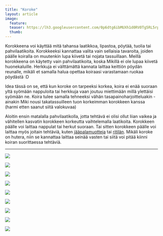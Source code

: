 ```yaml
---
title: "Koroke"
layout: article
image:
  feature:
  teaser: https://lh3.googleusercontent.com/0p6dtg6ibMUXh1d0RV0Tg5RL5rpTeNvdm8nTcBTlFZ80oe7bqKdMECxwu9PJA-DbWr6J3w7l42RjTOsugy9VXWihleVVYpaDClkGAq_N7LSZ8Vlg3mWek0IFGKpUgcq68eVIjOLwQ2HspUY-YIzBvY91hW_Hxtn1daV8u2_NMgkbW-eSMTNj8LgwB-zm1QwJV0DMmCGFyem5O60bsHuEkKjZpPbO81GQhURt6OW7QimmQMxVAhQCSVUc6GlNbcn6zwtVfbPpc9YJHMyE-OTSmLsg4ibKZPAzw3drdyiHYC44eH_6DAxJwmdiPpmPx2rlS_VCKx2-qSI-fLvpebOgK0gOa-GeEIEb8_rNpwQyNF4gEp-LEvZWesOr3THn4A4v7ZJSgIOFQ0hpMluujR0yo4SCOmbuOTmOtvC-422kvlNonScz5gd6C-sk75hnAuT1ZJhtMMqaDMV-83pd28ck4DON6YgUf3dTmUU2RIVLlIoDkXyyXDdIKgNG7zfiIsBUs9Y2vPW-vcyu8zdI5rIKkHcjjjUDjqUQBghIC0KP9L8=w245
  thumb:
---
```


Korokkeena voi käyttää mitä tahansa laatikkoa, lipastoa, pöytää, tuolia tai pahvilaatikoita. Korokkeeksi kannattaa valita vain sellaisia tavaroita, joiden päälle koiralla on muutenkin lupa kiivetä tai nojata tassuillaan. Meillä korokkeena on käytetty vain pahvilaatikoita, koska Mikillä ei ole lupaa kiivetä huonekaluille. Herkkuja ei välttämättä kannata laittaa keittiön pöydän reunalle, mikäli et samalla halua opettaa koiraasi varastamaan ruokaa pöydästä :D

Idea tässä on se, että kun koroke on tarpeeksi korkea, koira ei enää suoraan yltä syömään nappuloita tai herkkuja vaan joutuu miettimään millä ylettäisi syömään ne. Koira tulee samalla tehneeksi vähän tasapainoharjoitteluakin - ainakin Miki nousi takatassuilleen tuon korkeimman korokkeen kanssa (harmi etten saanut siitä valokuvaa)

Aloitin ensin matalalla pahvilaatikolla, jotta tehtävä ei olisi ollut liian vaikea ja vähitellen kasvatin korokkeen korkeutta vaihtelemalla laatikoita. Korokkeen päälle voi laittaa nappulat tai herkut suoraan. Tai sitten korokkeen päälle voi laittaa myös joitain tehtäviä, kuten [jääpalamuotteja](http://minimuutti.com/aktivointi/jaapalamuotit/) tai [ritilän](http://minimuutti.com/aktivointi/ritila/). Mikäli koroke on hutera, niin se kannattaa laittaa seinää vasten tai siitä voi pitää kiinni koiran suorittaessa tehtäviä.

---

[![](https://lh3.googleusercontent.com/BWihSgXwA4RgoNRJIUMzuf5UqlpoWSRvJmfiZY-797rCvWJE02yr2fmQK7bh0lWFmQS33soRmW5jA-08XtXLtNod0F6_fEGWHjP5pdk4-V-wNrNbQ4zWaknMb8YJ5J1SnfeQcRZ7l7JfyC0IjxVMPAw-1M2NpIiv_02saundNoMxp_N2fSFlvtBnUDZxXMwqaGrlJkNjPLDzVP0bLe3peQ22_7iSJpi3lpteHgQyUMu6FB9FH_RQZ10Bt5tMGSopWpvZUr0mmsb0tjbtkDEzfbspxJ0Bxqz4REqMB8A8v5JjSx2IQPPP1-AtSJd5utABJwu87jH1WzoeckvByRD5dteOuamTERXsbmDThY2CQ0ZsOEr9z0SFRGCYZtSRQ12EMmF1zLjLeX7cmo_7t5vChzX0THcBipbS_4vvnge9yuBE6MgL0cwl4xtskLhBZzkWMYQtE_FeXMqnxid-BhoKaETFizFLaj_DDY0tRKIWhPQYT3e-utFMpN4D-MGL-iyWGdLG0yaSQUPwilB3PxihNHEqdwxbRjken_gLNji-v_c=w800)](https://lh3.googleusercontent.com/BWihSgXwA4RgoNRJIUMzuf5UqlpoWSRvJmfiZY-797rCvWJE02yr2fmQK7bh0lWFmQS33soRmW5jA-08XtXLtNod0F6_fEGWHjP5pdk4-V-wNrNbQ4zWaknMb8YJ5J1SnfeQcRZ7l7JfyC0IjxVMPAw-1M2NpIiv_02saundNoMxp_N2fSFlvtBnUDZxXMwqaGrlJkNjPLDzVP0bLe3peQ22_7iSJpi3lpteHgQyUMu6FB9FH_RQZ10Bt5tMGSopWpvZUr0mmsb0tjbtkDEzfbspxJ0Bxqz4REqMB8A8v5JjSx2IQPPP1-AtSJd5utABJwu87jH1WzoeckvByRD5dteOuamTERXsbmDThY2CQ0ZsOEr9z0SFRGCYZtSRQ12EMmF1zLjLeX7cmo_7t5vChzX0THcBipbS_4vvnge9yuBE6MgL0cwl4xtskLhBZzkWMYQtE_FeXMqnxid-BhoKaETFizFLaj_DDY0tRKIWhPQYT3e-utFMpN4D-MGL-iyWGdLG0yaSQUPwilB3PxihNHEqdwxbRjken_gLNji-v_c=s0)

[![](https://lh3.googleusercontent.com/xQxHdNk28rFEgNZ0oNkOzP_kwhC_13o4jrYjxK4ISiv3c5UnJMIPtjM_dZ0NNpRn_-bhrrpiPBEriqohlnqMqfHem83E05eorptlw6Z9uAPM3buxgwe30Dx_4m06yNhuz5vQm6ZGw7Z8QjUZhgjehEl2w1Dn1BBNBmCCid2RL5jOEM2E4GcvafFhCV5ua7vZTdhHwLS36qq_Lvbh55OR2NBtVTJA1R9E2yLOrVEfOxHIjZsBOF3cxvvX48nAyUw6nS87I2NwQjirZyzusfbggG9YpGTe1_3QFlMAQlMAv3PwOCYDhcuheyicS3adhRF0kFuxH1VwXonkzDZLzocP-jv2YPEC0ZoGrdM9m08g9iK0LkN0geqX1m20NJckQXxlH3JiCYzxTIDnn4OouOTL9YnFcapg6ZVUdAg5a9EapJOa11XA6bP1auGgD_P2BPVCkjbL39KlQZSwmopPbs0pxxcPTymVXd3hT_3Tdh6q6lOl7Bkq5r_8biubkFn1fz5L3vV51uguvg3UYvx-fUSPKeRFsIHGakVZAJurr8ZsHAE=w800)](https://lh3.googleusercontent.com/xQxHdNk28rFEgNZ0oNkOzP_kwhC_13o4jrYjxK4ISiv3c5UnJMIPtjM_dZ0NNpRn_-bhrrpiPBEriqohlnqMqfHem83E05eorptlw6Z9uAPM3buxgwe30Dx_4m06yNhuz5vQm6ZGw7Z8QjUZhgjehEl2w1Dn1BBNBmCCid2RL5jOEM2E4GcvafFhCV5ua7vZTdhHwLS36qq_Lvbh55OR2NBtVTJA1R9E2yLOrVEfOxHIjZsBOF3cxvvX48nAyUw6nS87I2NwQjirZyzusfbggG9YpGTe1_3QFlMAQlMAv3PwOCYDhcuheyicS3adhRF0kFuxH1VwXonkzDZLzocP-jv2YPEC0ZoGrdM9m08g9iK0LkN0geqX1m20NJckQXxlH3JiCYzxTIDnn4OouOTL9YnFcapg6ZVUdAg5a9EapJOa11XA6bP1auGgD_P2BPVCkjbL39KlQZSwmopPbs0pxxcPTymVXd3hT_3Tdh6q6lOl7Bkq5r_8biubkFn1fz5L3vV51uguvg3UYvx-fUSPKeRFsIHGakVZAJurr8ZsHAE=s0)

[![](https://lh3.googleusercontent.com/B7R23dipniu_-zyPmpYss2Hl78cwGdt8Z-pqS9-XFJngb1sk3CpRwnmQcAdjK43SGO7mVvcJj-IFxWJMOctzv-uOgvDwx4aYYsHj60Zz9AoDfKAUh5ciU_M--sQke-2V8dNG2kc1fzl1ik9aCCqsk5Iw9gzPfa7P1PhbBoX7YKLkDQK4WNC204FjoakpiqB_JLHCKQ5U--gmx940sKm7JKN9kbsL3AQPG2McwMFbaIQeGFisI-M18ByQpodGwXI7TTMXeGA02Um9Q8pL4pOAdY8c0IDalkIXCWT9kQKt_G11iO3ycL9sAEmSEUxlcVoJxEdbTH0I-9Z9ttTRukOgBCgNRZ5vtIn_G0plLnrHfdS5b-0fs-sYv3JybnHDwHRjxesnexQaci7swlb9cPM6H69yZxQNyzeDn82kVvRxfNix8j6lqNBHfceJ0WFV1bSNsKnMwvOAHTyxREIdAnCEgaDU00Q--JELg4g2j-gNfPu81up8D1ifvfXTkpzlcu6VV3stV3hy_vpXSRSO_AN6UwPpzTVWeueBKEidVomOO1s=w800)](https://lh3.googleusercontent.com/B7R23dipniu_-zyPmpYss2Hl78cwGdt8Z-pqS9-XFJngb1sk3CpRwnmQcAdjK43SGO7mVvcJj-IFxWJMOctzv-uOgvDwx4aYYsHj60Zz9AoDfKAUh5ciU_M--sQke-2V8dNG2kc1fzl1ik9aCCqsk5Iw9gzPfa7P1PhbBoX7YKLkDQK4WNC204FjoakpiqB_JLHCKQ5U--gmx940sKm7JKN9kbsL3AQPG2McwMFbaIQeGFisI-M18ByQpodGwXI7TTMXeGA02Um9Q8pL4pOAdY8c0IDalkIXCWT9kQKt_G11iO3ycL9sAEmSEUxlcVoJxEdbTH0I-9Z9ttTRukOgBCgNRZ5vtIn_G0plLnrHfdS5b-0fs-sYv3JybnHDwHRjxesnexQaci7swlb9cPM6H69yZxQNyzeDn82kVvRxfNix8j6lqNBHfceJ0WFV1bSNsKnMwvOAHTyxREIdAnCEgaDU00Q--JELg4g2j-gNfPu81up8D1ifvfXTkpzlcu6VV3stV3hy_vpXSRSO_AN6UwPpzTVWeueBKEidVomOO1s=s0)

[![](https://lh3.googleusercontent.com/M7xbJcQWSwWxT94RZMf-cs4kg__0RbaSeCddWhN6wp4wKyfEsgTpIz3qN0nD8elPfVjDV1TupKfhFssy5z0cyDDk1WKDR_u4RdnK15jEA6LwxTFLiB035O8BNSpBatPRQ6e9Ao_SzTrLGcUHkTqbe21CE_8PH4rOiDSG8YROqtSSshS1at6-C5Ez5cuzYBfbA5DIjOtRHUaCJuVnvkMquDUF0yGaVj-nWT_07l_h0S50CSKSHdmdl2-tBS37IGI0TVKxBauavs2wztpmmrv_MLCwhQwkKaznN2NxBjCUJb1KeWQHAuwDUUIfHoiEwar7Fz3kT_pqGBJVuX2B7xWww0qtNdQWEvIdyfoXr9F5CswcIU-rt78gSRqs0k5Mz25iLH4u1p2L7JCY_LQpz7xa1DDdem3bjWeaDMjByhDBhVb0dGSfsbogFNW_dZQM3cKShaVbubglYVL3JZBhoAsO-V-q_ZhF4io1MazIcFH1Mv-AjlmCv7jWFb0AFVh8Aleqbf8vi2qgIXlIzBkJ5z8nkW3yP9CaJ6CeCt_KjSIncYI=w800)](https://lh3.googleusercontent.com/M7xbJcQWSwWxT94RZMf-cs4kg__0RbaSeCddWhN6wp4wKyfEsgTpIz3qN0nD8elPfVjDV1TupKfhFssy5z0cyDDk1WKDR_u4RdnK15jEA6LwxTFLiB035O8BNSpBatPRQ6e9Ao_SzTrLGcUHkTqbe21CE_8PH4rOiDSG8YROqtSSshS1at6-C5Ez5cuzYBfbA5DIjOtRHUaCJuVnvkMquDUF0yGaVj-nWT_07l_h0S50CSKSHdmdl2-tBS37IGI0TVKxBauavs2wztpmmrv_MLCwhQwkKaznN2NxBjCUJb1KeWQHAuwDUUIfHoiEwar7Fz3kT_pqGBJVuX2B7xWww0qtNdQWEvIdyfoXr9F5CswcIU-rt78gSRqs0k5Mz25iLH4u1p2L7JCY_LQpz7xa1DDdem3bjWeaDMjByhDBhVb0dGSfsbogFNW_dZQM3cKShaVbubglYVL3JZBhoAsO-V-q_ZhF4io1MazIcFH1Mv-AjlmCv7jWFb0AFVh8Aleqbf8vi2qgIXlIzBkJ5z8nkW3yP9CaJ6CeCt_KjSIncYI=s0)

[![](https://lh3.googleusercontent.com/wKsB2NxIvyttBhp0swV2AhUr3qKvOOokjpjMhT_4LLxEVfDqbN58wJd3kU5qQmYIb135nZmG8_NvfzVxE78w2QlFid_P0dZba_5nXQoY4j7m12gEMLIEUna_ygYdcM2sa2lCa9Ei8xys7WrT1KexE8E-nNf86YslrnyAn8o6yjyoY1zmvieorpyaXOki0AHR3SXUUJX7fvP5T1yNaOMAJFSZC8WU5r4BOGE2sRjErXIjQqg1Dt-OzOsIRRcOQqqxMNUP4JgMEFDd8WRBMqm4urook4VEOqa1OardQ8BP91l9J47TdSBSTarPIFXRhGtYku6wTdzGirMNrA16DeGY5Mku1QekffjJJzaQeaSoN6mnKxE5VJygYkQ3mLTtDyRs8nGFVBSa3yUGCN2M_L6T20Avrv964YY7MCUQ65r9sOiy7gU0HVwj5dOXubheb2h_B8j46-AwEf3tswhm5lfeEwHSHlDnTOptOLwOiqcE3yCcOhb5I0IP6YnBG0ktEkTN8BYybJ_48drkuYkNJEliJgejHKStq_rCsKPVyY5bPAg=w800)](https://lh3.googleusercontent.com/wKsB2NxIvyttBhp0swV2AhUr3qKvOOokjpjMhT_4LLxEVfDqbN58wJd3kU5qQmYIb135nZmG8_NvfzVxE78w2QlFid_P0dZba_5nXQoY4j7m12gEMLIEUna_ygYdcM2sa2lCa9Ei8xys7WrT1KexE8E-nNf86YslrnyAn8o6yjyoY1zmvieorpyaXOki0AHR3SXUUJX7fvP5T1yNaOMAJFSZC8WU5r4BOGE2sRjErXIjQqg1Dt-OzOsIRRcOQqqxMNUP4JgMEFDd8WRBMqm4urook4VEOqa1OardQ8BP91l9J47TdSBSTarPIFXRhGtYku6wTdzGirMNrA16DeGY5Mku1QekffjJJzaQeaSoN6mnKxE5VJygYkQ3mLTtDyRs8nGFVBSa3yUGCN2M_L6T20Avrv964YY7MCUQ65r9sOiy7gU0HVwj5dOXubheb2h_B8j46-AwEf3tswhm5lfeEwHSHlDnTOptOLwOiqcE3yCcOhb5I0IP6YnBG0ktEkTN8BYybJ_48drkuYkNJEliJgejHKStq_rCsKPVyY5bPAg=s0)

[![](https://lh3.googleusercontent.com/hQLpsj4eXEOzDTsp8ZRs4EGpsbDE2Nmgo3BrkiLuDhruniCki_VN-6wP5TSoiQvlsXZOJVyYTKqTYSgv54is_NZN-1_0GrySE6c-eES6n0tACoGrSzTV5MZ6zwRZM07sjWE3FPIDxkcHOzKEoj2Pz1sSFmL7mhUPZ9nNxstWEkbr82OPDHm2OSIIp5rBM9-ei_zYG1PfizRv2x7M0TYokajJRHN44uTurlqMfVGjC5uJk3RtHNT-Za11MlMe62bRjp1CvbHBFRSbtYVzY3WfHOATWfFmWFEkEN2cDBLcHL0ySHnErZc36GgtvfTTiVOTkxVhj0dIbncxUOHCcpoTky0NdoNUHUR98O747yx9aY6uBzIw0k7bS0gacp_ixmqgURwMrDWuPmDRelTUYFadFuJNCKBtYPdY8BNjl9QI2p1N0AXkzF6KJovkHfRio3kt-b_MH6MUmHQEMuiHs3EeuU--4XVg8oRO2t-u0AEGoAwfQStU14j1g462CWybOVmIXkY3rBZNeMp4pFUYoB3V-n_IFQggL6oEtbvU9JK8FKY=w800)](https://lh3.googleusercontent.com/hQLpsj4eXEOzDTsp8ZRs4EGpsbDE2Nmgo3BrkiLuDhruniCki_VN-6wP5TSoiQvlsXZOJVyYTKqTYSgv54is_NZN-1_0GrySE6c-eES6n0tACoGrSzTV5MZ6zwRZM07sjWE3FPIDxkcHOzKEoj2Pz1sSFmL7mhUPZ9nNxstWEkbr82OPDHm2OSIIp5rBM9-ei_zYG1PfizRv2x7M0TYokajJRHN44uTurlqMfVGjC5uJk3RtHNT-Za11MlMe62bRjp1CvbHBFRSbtYVzY3WfHOATWfFmWFEkEN2cDBLcHL0ySHnErZc36GgtvfTTiVOTkxVhj0dIbncxUOHCcpoTky0NdoNUHUR98O747yx9aY6uBzIw0k7bS0gacp_ixmqgURwMrDWuPmDRelTUYFadFuJNCKBtYPdY8BNjl9QI2p1N0AXkzF6KJovkHfRio3kt-b_MH6MUmHQEMuiHs3EeuU--4XVg8oRO2t-u0AEGoAwfQStU14j1g462CWybOVmIXkY3rBZNeMp4pFUYoB3V-n_IFQggL6oEtbvU9JK8FKY=s0)

[![](https://lh3.googleusercontent.com/y3BgT89A1f5Rq3a-XBPIyvuz8nfXGpDgdXagqqCxZ0znKzGZ32iAAp9t4EjvyBXjkRQXM2DQ8GN8WQ7szW-kUHFxbyZ7hpjiJ9HexSqrlWraslTVnJr-bVDHp44oEyPoZA1PhTrJ-nOwvzK38FZI4j3BF5BTQ2bRc75jSg07URCwglUNgd6YyD_esrz2Bh9tcEJcWx6oOrmid8SPCF4td2Afot0N0D4y9gFsfa7YUz4pw4G75jDqwx1Omhf99nTm7CuYjIR2QDuu8q4AQdYTDP-4VbPfiDnJnMORyLRXIuVYrqk1aqwIo7c8cfsL13XVKt3lrY7zT0y2vgE1hKhtH23Y7CQIIafbzcQiUMZujaYBvaURgyHDaJJUr0W22wWFD4OFSw1C-U6jskz4Ezsxu8AGp5NZH_VCy0dbZeBWgxDmDSeUhWY1ZTC2D37ayiCkftswbG5s2wtOZC9sC_JX3WzTJ8nfoCnP-rvX2ouxxbGwIt3tvU1dJD2bdsHKx0jaJKLz7AWkQOFE14-SCrsiMXG_CJqCly-ksrc56nvxHmc=w800)](https://lh3.googleusercontent.com/y3BgT89A1f5Rq3a-XBPIyvuz8nfXGpDgdXagqqCxZ0znKzGZ32iAAp9t4EjvyBXjkRQXM2DQ8GN8WQ7szW-kUHFxbyZ7hpjiJ9HexSqrlWraslTVnJr-bVDHp44oEyPoZA1PhTrJ-nOwvzK38FZI4j3BF5BTQ2bRc75jSg07URCwglUNgd6YyD_esrz2Bh9tcEJcWx6oOrmid8SPCF4td2Afot0N0D4y9gFsfa7YUz4pw4G75jDqwx1Omhf99nTm7CuYjIR2QDuu8q4AQdYTDP-4VbPfiDnJnMORyLRXIuVYrqk1aqwIo7c8cfsL13XVKt3lrY7zT0y2vgE1hKhtH23Y7CQIIafbzcQiUMZujaYBvaURgyHDaJJUr0W22wWFD4OFSw1C-U6jskz4Ezsxu8AGp5NZH_VCy0dbZeBWgxDmDSeUhWY1ZTC2D37ayiCkftswbG5s2wtOZC9sC_JX3WzTJ8nfoCnP-rvX2ouxxbGwIt3tvU1dJD2bdsHKx0jaJKLz7AWkQOFE14-SCrsiMXG_CJqCly-ksrc56nvxHmc=s0)

[![](https://lh3.googleusercontent.com/ZYmA0XPrB1IJ0j4RttDzsedzfaaoNZ_RMba94wzMB2XYZdPeKCUA_GQKlm-6Hr7JhruKRRkBWFsXk84kai7aQDt1C2O_tgQmNT-pG94HglbKRRORF6nPDvxAK0RYJs3AmuLnHgvqlpNWpkIG_aBpACkLMpCxTxazUUvkmFGhb76dWb9H-ENc4L1ydjyKvNuqMKnlnpRtKXBDObaqOBk8fn2_TLN0XhF8eZkcftRZVRn9mi5J4r981HqQpSFwUHVBtkuvEKtbr_qeSX35G6-2CV4he7fUYAhrU3sP44CpZ83tL1R9Uy1uTY82pdkKWt4fmS-SavY82J3f2L0asL4Cw5Ng1hVeNQRk9SJ4OWajwPvkktB98fwoA7uwuKgBZxJ9gkpSJ3xJJjYMMtheycVYvT0MFGhjYVGybGK8MCbfjXNnHU5C0TgRMFUVpZAoRPVJTCCeKKpSKtTzou0ISw-sxEF0P9AlxKhtgt15_YMTFBNGivuef1jzMvFaH8wglVpojl8XL5qqVEywnv0MxZHoxU6V1zT9CWxUKePI4e-VYoA=w800)](https://lh3.googleusercontent.com/ZYmA0XPrB1IJ0j4RttDzsedzfaaoNZ_RMba94wzMB2XYZdPeKCUA_GQKlm-6Hr7JhruKRRkBWFsXk84kai7aQDt1C2O_tgQmNT-pG94HglbKRRORF6nPDvxAK0RYJs3AmuLnHgvqlpNWpkIG_aBpACkLMpCxTxazUUvkmFGhb76dWb9H-ENc4L1ydjyKvNuqMKnlnpRtKXBDObaqOBk8fn2_TLN0XhF8eZkcftRZVRn9mi5J4r981HqQpSFwUHVBtkuvEKtbr_qeSX35G6-2CV4he7fUYAhrU3sP44CpZ83tL1R9Uy1uTY82pdkKWt4fmS-SavY82J3f2L0asL4Cw5Ng1hVeNQRk9SJ4OWajwPvkktB98fwoA7uwuKgBZxJ9gkpSJ3xJJjYMMtheycVYvT0MFGhjYVGybGK8MCbfjXNnHU5C0TgRMFUVpZAoRPVJTCCeKKpSKtTzou0ISw-sxEF0P9AlxKhtgt15_YMTFBNGivuef1jzMvFaH8wglVpojl8XL5qqVEywnv0MxZHoxU6V1zT9CWxUKePI4e-VYoA=s0)

[![](https://lh3.googleusercontent.com/hSQzWnDu-h1Znh3jsw61yi_KjvsjElDG9P_YgjRhZNB9MQXte0ZTnIRzkJT3ecgxzboOh06aRfO9i2nRb05krPqxpBYWfU5XdfZOfYth0cZOWFwcWXzWuY3HT3jvnR2YLWeG8JNQSwb8WB6jdg4NkV-OHRKfqjkgUYVsWmhNlliuCr4pnrO6BRpscTN1_TiC2CPVPDLMCUbh5nX5R0Ik7FCVwzuTIIkb2E2WmS7vIFcdvv8FjGrIUIKmEXj2L82LvBPXIrEddjkh1JN2a998sPAg6_OcZjbcJWnUkxx_C0X6nLripAD7-pMF203oV1YVOtZm3OZWlXZWXbidoaPYqo6uKNWafG6QURLIMHLKejv0U8gk-JxFZCGsx4onfFQ0Un62lNRuNm3zOTGeU3iCCl3iydgypPhhcCN-NX2JrlU0O8-9d2kd7oavv7nFwMuXc7wDc5oRKFL9dBhlhoMcyaGPiqq_-NqMdAmRVC3AzEb-ecG40lUULml49_nFyAYTWJdbHRj5cDopF682vWz_Hl5SUXE0RapTTLGXqJg8YL0=w800)](https://lh3.googleusercontent.com/hSQzWnDu-h1Znh3jsw61yi_KjvsjElDG9P_YgjRhZNB9MQXte0ZTnIRzkJT3ecgxzboOh06aRfO9i2nRb05krPqxpBYWfU5XdfZOfYth0cZOWFwcWXzWuY3HT3jvnR2YLWeG8JNQSwb8WB6jdg4NkV-OHRKfqjkgUYVsWmhNlliuCr4pnrO6BRpscTN1_TiC2CPVPDLMCUbh5nX5R0Ik7FCVwzuTIIkb2E2WmS7vIFcdvv8FjGrIUIKmEXj2L82LvBPXIrEddjkh1JN2a998sPAg6_OcZjbcJWnUkxx_C0X6nLripAD7-pMF203oV1YVOtZm3OZWlXZWXbidoaPYqo6uKNWafG6QURLIMHLKejv0U8gk-JxFZCGsx4onfFQ0Un62lNRuNm3zOTGeU3iCCl3iydgypPhhcCN-NX2JrlU0O8-9d2kd7oavv7nFwMuXc7wDc5oRKFL9dBhlhoMcyaGPiqq_-NqMdAmRVC3AzEb-ecG40lUULml49_nFyAYTWJdbHRj5cDopF682vWz_Hl5SUXE0RapTTLGXqJg8YL0=s0)
